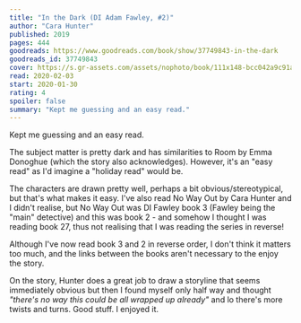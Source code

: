 ```yaml
---
title: "In the Dark (DI Adam Fawley, #2)"
author: "Cara Hunter"
published: 2019
pages: 444
goodreads: https://www.goodreads.com/book/show/37749843-in-the-dark
goodreads_id: 37749843
cover: https://s.gr-assets.com/assets/nophoto/book/111x148-bcc042a9c91a29c1d680899eff700a03.png
read: 2020-02-03
start: 2020-01-30
rating: 4
spoiler: false
summary: "Kept me guessing and an easy read."
---
```


Kept me guessing and an easy read.  
  
The subject matter is pretty dark and has similarities to Room by Emma Donoghue (which the story also acknowledges). However, it's an "easy read" as I'd imagine a "holiday read" would be.  
  
The characters are drawn pretty well, perhaps a bit obvious/stereotypical, but that's what makes it easy. I've also read No Way Out by Cara Hunter and I didn't realise, but No Way Out was DI Fawley book 3 (Fawley being the "main" detective) and this was book 2 - and somehow I thought I was reading book 27, thus not realising that I was reading the series in reverse!  
  
Although I've now read book 3 and 2 in reverse order, I don't think it matters too much, and the links between the books aren't necessary to the enjoy the story.  
  
On the story, Hunter does a great job to draw a storyline that seems immediately obvious but then I found myself only half way and thought _"there's no way this could be all wrapped up already"_ and lo there's more twists and turns. Good stuff. I enjoyed it.
